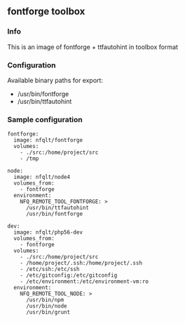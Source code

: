 ## fontforge toolbox

### Info
This is an image of fontforge + ttfautohint  in toolbox format

### Configuration
Available binary paths for export:

- /usr/bin/fontforge
- /usr/bin/ttfautohint


### Sample configuration
```
fontforge:
  image: nfqlt/fontforge
  volumes:
    - ./src:/home/project/src
    - /tmp

node:
  image: nfqlt/node4
  volumes_from:
    - fontforge
  environment:
    NFQ_REMOTE_TOOL_FONTFORGE: >
      /usr/bin/ttfautohint
      /usr/bin/fontforge

dev:
  image: nfqlt/php56-dev
  volumes_from:
    - fontforge
  volumes:
    - ./src:/home/project/src
    - /home/project/.ssh:/home/project/.ssh
    - /etc/ssh:/etc/ssh
    - /etc/gitconfig:/etc/gitconfig
    - /etc/environment:/etc/environment-vm:ro
  environment:
    NFQ_REMOTE_TOOL_NODE: >
      /usr/bin/npm
      /usr/bin/node
      /usr/bin/grunt
```

